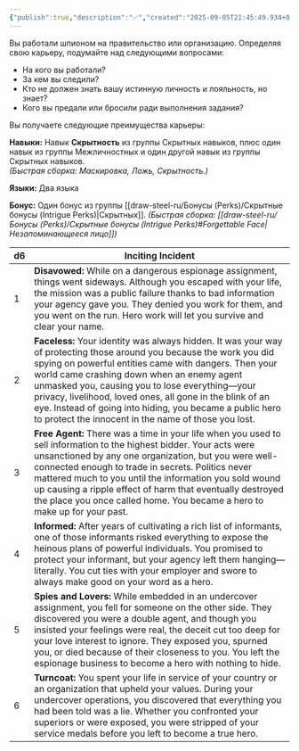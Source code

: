 ```yaml
---
{"publish":true,"description":"✅","created":"2025-09-05T21:45:49.934+02:00","modified":"2025-09-14T00:33:14.708+02:00","cssclasses":""}
---
```


Вы работали шпионом на правительство или организацию. Определяя свою карьеру, подумайте над следующими вопросами:
- На кого вы работали?    
- За кем вы следили?    
- Кто не должен знать вашу истинную личность и лояльность, но знает?    
- Кого вы предали или бросили ради выполнения задания?    

Вы получаете следующие преимущества карьеры:

**Навыки:** Навык **Скрытность** из группы Скрытных навыков, плюс один навык из группы Межличностных и один другой навык из группы Скрытных навыков.  
_(Быстрая сборка: Маскировка, Ложь, Скрытность.)_

**Языки:** Два языка

**Бонус:** Один бонус из группы [[draw-steel-ru/Бонусы (Perks)/Скрытные бонусы (Intrigue Perks)\|Скрытных]].
_(Быстрая сборка: [[draw-steel-ru/Бонусы (Perks)/Скрытные бонусы (Intrigue Perks)#Forgettable Face\|Незапоминающееся лицо]])_

| d6  | Inciting Incident                                                                                                                                                                                                                                                                                                                                                                                                                                              |
| --- | -------------------------------------------------------------------------------------------------------------------------------------------------------------------------------------------------------------------------------------------------------------------------------------------------------------------------------------------------------------------------------------------------------------------------------------------------------------- |
| 1   | **Disavowed:** While on a dangerous espionage assignment, things went sideways. Although you escaped with your life, the mission was a public failure thanks to bad information your agency gave you. They denied you work for them, and you went on the run. Hero work will let you survive and clear your name.                                                                                                                                              |
| 2   | **Faceless:** Your identity was always hidden. It was your way of protecting those around you because the work you did spying on powerful entities came with dangers. Then your world came crashing down when an enemy agent unmasked you, causing you to lose everything—your privacy, livelihood, loved ones, all gone in the blink of an eye. Instead of going into hiding, you became a public hero to protect the innocent in the name of those you lost. |
| 3   | **Free Agent:** There was a time in your life when you used to sell information to the highest bidder. Your acts were unsanctioned by any one organization, but you were well-connected enough to trade in secrets. Politics never mattered much to you until the information you sold wound up causing a ripple effect of harm that eventually destroyed the place you once called home. You became a hero to make up for your past.                          |
| 4   | **Informed:** After years of cultivating a rich list of informants, one of those informants risked everything to expose the heinous plans of powerful individuals. You promised to protect your informant, but your agency left them hanging—literally. You cut ties with your employer and swore to always make good on your word as a hero.                                                                                                                  |
| 5   | **Spies and Lovers:** While embedded in an undercover assignment, you fell for someone on the other side. They discovered you were a double agent, and though you insisted your feelings were real, the deceit cut too deep for your love interest to ignore. They exposed you, spurned you, or died because of their closeness to you. You left the espionage business to become a hero with nothing to hide.                                                 |
| 6   | **Turncoat:** You spent your life in service of your country or an organization that upheld your values. During your undercover operations, you discovered that everything you had been told was a lie. Whether you confronted your superiors or were exposed, you were stripped of your service medals before you left to become a true hero.                                                                                                                 |

